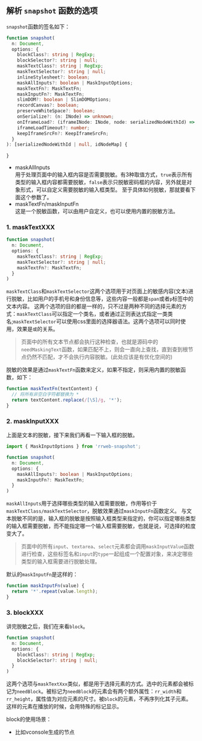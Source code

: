 ## 解析 `snapshot` 函数的选项
`snapshot`函数的签名如下：
```typescript
function snapshot(
  n: Document, 
  options: {
    blockClass?: string | RegExp;
    blockSelector?: string | null;
    maskTextClass?: string | RegExp;
    maskTextSelector?: string | null;
    inlineStylesheet?: boolean;
    maskAllInputs?: boolean | MaskInputOptions;
    maskTextFn?: MaskTextFn;
    maskInputFn?: MaskTextFn;
    slimDOM?: boolean | SlimDOMOptions;
    recordCanvas?: boolean;
    preserveWhiteSpace?: boolean;
    onSerialize?: (n: INode) => unknown;
    onIframeLoad?: (iframeINode: INode, node: serializedNodeWithId) => unknown;
    iframeLoadTimeout?: number;
    keepIframeSrcFn?: KeepIframeSrcFn;
  }
): [serializedNodeWithId | null, idNodeMap] {
  
}
```

- maskAllInputs  
用于处理页面中的输入框内容是否需要脱敏。有3种取值方式，`true`表示所有类型的输入框内容都需要脱敏，`false`表示只脱敏密码框的内容，另外就是对象形式，可以自定义需要脱敏的输入框类型。
至于具体如何脱敏，那就要看下面这个参数了。
- maskTextFn/maskInputFn  
这是一个脱敏函数，可以由用户自定义，也可以使用内置的脱敏方法。

### 1. maskTextXXX
```typescript
function snapshot(
  n: Document,
  options: {
    maskTextClass?: string | RegExp;
    maskTextSelector?: string | null;
    maskTextFn?: MaskTextFn;
  }
)
```

`maskTextClass`和`maskTextSelector`这两个选项用于对页面上的敏感内容(文本)进行脱敏，比如用户的手机号和身份信息等，这些内容一般都是`span`或者`p`标签中的文本内容。
这两个选项的目的都是一样的，只不过是两种不同的选择元素的方式：`maskTextClass`可以指定一个类名，或者通过正则表达式指定一类类名;`maskTextSelector`可以使用css里面的选择器语法。这两个选项可以同时使用，效果是`或`的关系。

> 页面中的所有文本节点都会执行这种检查，也就是源码中的`needMaskingText`函数，如果匹配不上，则会一直向上查找，直到查到根节点仍然不匹配，才不会执行内容脱敏。(此处应该是有优化空间的)

脱敏的效果是通过`maskTextFn`函数来定义，如果不指定，则采用内置的脱敏函数，如下：
```js
function maskTextFn(textContent) {
  // 将所有非空白字符都替换为 *
  return textContent.replace(/[\S]/g, '*');
}
```


### 2. maskInputXXX
上面是文本的脱敏，接下来我们再看一下输入框的脱敏。

```typescript
import { MaskInputOptions } from 'rrweb-snapshot';

function snapshot(
  n: Document,
  options: {
    maskAllInputs?: boolean | MaskInputOptions;
    maskInputFn?: MaskTextFn;
  }
)
```
`maskAllInputs`用于选择哪些类型的输入框需要脱敏，作用等价于`maskTextClass/maskTextSelector`，脱敏效果通过`maskInputFn`函数定义。
与文本脱敏不同的是，输入框的脱敏是按照输入框类型来指定的，你可以指定哪些类型的输入框需要脱敏，而不能指定哪一个输入框需要脱敏，也就是说，可选择的粒度变大了。

> 页面中的所有`input`、`textarea`、`select`元素都会调用`maskInputValue`函数进行检查，这些标签名和`input`的`type`一起组成一个配置对象，来决定哪些类型的输入框需要进行脱敏处理。

默认的`maskInputFn`是这样的：
```js
function maskInputFn(value) {
  return '*'.repeat(value.length);
}
```

### 3. blockXXX
讲完脱敏之后，我们在来看`block`。

```typescript
function snapshot(
  n: Document,
  options: {
    blockClass?: string | RegExp;
    blockSelector?: string | null;
  }
)
```
这两个选项与`maskTextXxx`类似，都是用于选择元素的方式。选中的元素都会被标记为`needBlock`。被标记为`needBlock`的元素会有两个额外属性：`rr_width`和`rr_height`，属性值为对应元素的尺寸。被`block`的元素，不再序列化其子元素。这样的元素在播放的时候，会用特殊的标记显示。

block的使用场景：

- 比如vconsole生成的节点 



